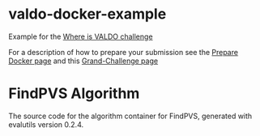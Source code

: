 # valdo-docker-example

Example for the [Where is VALDO challenge](https://valdo.grand-challenge.org/)

For a description of how to prepare your submission see the [Prepare Docker page](https://valdo.grand-challenge.org/Docker/) and this [Grand-Challenge page](https://grand-challenge.org/blogs/create-an-algorithm/)


# FindPVS Algorithm

The source code for the algorithm container for
FindPVS, generated with
evalutils version 0.2.4.

